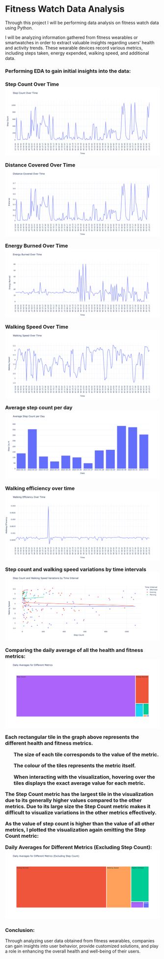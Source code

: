 # Fitness Watch Data Analysis
<p>Through this project I will be performing data analysis on fitness watch data using Python.</p>
<p>I will be analyzing information gathered from fitness wearables or smartwatches in order to extract valuable insights regarding users' health and activity trends. These wearable devices record various metrics, including steps taken, energy expended, walking speed, and additional data.</p>

<h3>Performing EDA to gain initial insights into the data:<h3>
  
<b>Step Count Over Time</b>
<img src="Files/Step Count Over Time.png">

<b>Distance Covered Over Time</b>
<img src="Files/Distance Covered Over Time.png">

<b>Energy Burned Over Time</b>
<img src="Files/Energy Burned Over Time.png">

<b>Walking Speed Over Time</b>
<img src="Files/Walking Speed Over Time.png">

<b>Average step count per day</b>
<img src="Files/Average step count per day.png">

<b>Walking efficiency over time</b>
<img src="Files/Walking efficiency over time.png">

<b>Step count and walking speed variations by time intervals</b>
<img src="Files/Step count and walking speed variations by time intervals.png">

<b>Comparing the daily average of all the health and fitness metrics:</b>
<img src="Files/Daily Averages for Different Metrics.png">

<p>Each rectangular tile in the graph above represents the different health and fitness metrics.</p>
<ul>The size of each tile corresponds to the value of the metric.</ul>
<ul>The colour of the tiles represents the metric itself.</ul> 
<ul>When interacting with the visualization, hovering over the tiles displays the exact average value for each metric.</ul>

<p>The Step Count metric has the largest tile in the visualization due to its generally higher values compared to the other metrics. Due to its large size the Step Count metric makes it difficult to visualize variations in the other metrics effectively. 
<p>As the value of step count is higher than the value of all other metrics, I plotted the visualization again omitting the Step Count metric:</p>

<b>Daily Averages for Different Metrics (Excluding Step Count):</b>
<img src="Files/Daily Averages for Different Metrics (Excluding Step Count).png">

<h3> Conclusion: </h3>
<p>Through analyzing user data obtained from fitness wearables, companies can gain insights into user behavior, provide customized solutions, and play a role in enhancing the overall health and well-being of their users.</p>
